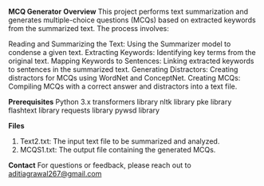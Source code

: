 ****MCQ Generator****
**Overview**
This project performs text summarization and generates multiple-choice questions (MCQs) based on extracted keywords from the summarized text. The process involves:

Reading and Summarizing the Text: Using the Summarizer model to condense a given text.
Extracting Keywords: Identifying key terms from the original text.
Mapping Keywords to Sentences: Linking extracted keywords to sentences in the summarized text.
Generating Distractors: Creating distractors for MCQs using WordNet and ConceptNet.
Creating MCQs: Compiling MCQs with a correct answer and distractors into a text file.

**Prerequisites**
Python 3.x
transformers library
nltk library
pke library
flashtext library
requests library
pywsd library

**Files**
1. Text2.txt: The input text file to be summarized and analyzed.
2. MCQS1.txt: The output file containing the generated MCQs.


**Contact**
For questions or feedback, please reach out to aditiagrawal267@gmail.com
